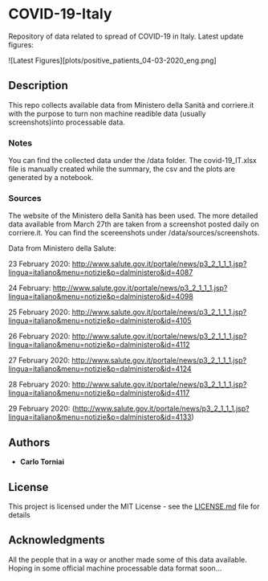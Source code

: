 # COVID-19-Italy

Repository of data related to spread of COVID-19 in Italy. 
Latest update figures:

![Latest Figures][plots/positive_patients_04-03-2020_eng.png]

## Description 

This repo collects available data from Ministero della Sanità and corriere.it with the purpose to turn non machine readible data (usually screenshots)into processable data.


### Notes

You can find the collected data under the /data folder. The covid-19_IT.xlsx file is manually created while the summary,  the csv and the plots are generated by a notebook. 

### Sources

The website of the Ministero della Sanità has been used. The more detailed data available from March 27th are taken from a screenshot posted daily on corriere.it. You can find the scereenshots under /data/sources/screenshots.


Data from Ministero della Salute:

23 February 2020: http://www.salute.gov.it/portale/news/p3_2_1_1_1.jsp?lingua=italiano&menu=notizie&p=dalministero&id=4087

24 February: http://www.salute.gov.it/portale/news/p3_2_1_1_1.jsp?lingua=italiano&menu=notizie&p=dalministero&id=4098

25 February 2020: http://www.salute.gov.it/portale/news/p3_2_1_1_1.jsp?lingua=italiano&menu=notizie&p=dalministero&id=4105

26 February 2020: http://www.salute.gov.it/portale/news/p3_2_1_1_1.jsp?lingua=italiano&menu=notizie&p=dalministero&id=4112

27 February 2020: http://www.salute.gov.it/portale/news/p3_2_1_1_1.jsp?lingua=italiano&menu=notizie&p=dalministero&id=4124

28 February 2020: http://www.salute.gov.it/portale/news/p3_2_1_1_1.jsp?lingua=italiano&menu=notizie&p=dalministero&id=4117

29 February 2020: (http://www.salute.gov.it/portale/news/p3_2_1_1_1.jsp?lingua=italiano&menu=notizie&p=dalministero&id=4133)


## Authors

* **Carlo Torniai** 

## License

This project is licensed under the MIT License - see the [LICENSE.md](LICENSE.md) file for details

## Acknowledgments

All the people that in a way or another made some of this data available. Hoping in some official machine processable data format soon...
